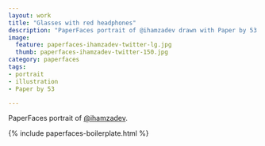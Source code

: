 ```yaml
---
layout: work
title: "Glasses with red headphones"
description: "PaperFaces portrait of @ihamzadev drawn with Paper by 53 on an iPad."
image: 
  feature: paperfaces-ihamzadev-twitter-lg.jpg
  thumb: paperfaces-ihamzadev-twitter-150.jpg
category: paperfaces
tags: 
- portrait
- illustration
- Paper by 53

---
```


PaperFaces portrait of [@ihamzadev](http://twitter.com/ihamzadev).

{% include paperfaces-boilerplate.html %}